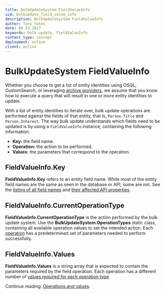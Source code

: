 ```yaml
---
title: BulkUpdateSystem FieldValueInfo
uid: bulkupdate_field_value_info
description: BulkUpdateSystem FieldValueInfo
author: Tony Yates
date: 06.23.2017
keywords: bulk update, FieldValueInfo
content_type: concept
deployment: online
client: online
---
```


# BulkUpdateSystem FieldValueInfo

Whether you choose to get a list of entity identities using OSQL, CustomSearch, or leveraging [archive providers][3], we assume that you know how to execute a query that will result in one or more entity identities to update.

With a list of entity identities to iterate over, bulk update operations are performed against the fields of that entity, that is, `Person.Title` and `Person.Interest`. The way bulk update understands which fields need to be updated is by using a `FieldValueInfo` instance, containing the following information:

* **Key:** the field name.
* **Operation:** the action to be performed.
* **Values:** the parameters that correspond to the operation.

## FieldValueInfo.Key

**FieldValueInfo.Key** refers to an entity field name. While most of the entity field names are the same as seen in the database or API, some are not. See the [listing of all field names][1] and [their affected API properties][2].

## FieldValueInfo.CurrentOperationType

**FieldValueInfo.CurrentOperationType** is the action performed by the bulk update system. Use the **BulkUpdateSystem.OperationTypes** static class, containing all available operation values to set the intended action. Each [operation][1] has a predetermined set of parameters needed to perform successfully.

## FieldValueInfo.Values

**FieldValueInfo.Values** is a string array that is expected to contain the parameters required by the field operation. Each operation has a different number of [values required for each operation type][2].

Continue reading: [Operations and values][1].

<!-- Referenced links -->
[1]: operations-and-values.md
[2]: entities-field-types.md
[3]: ../../archive-providers/index.md
